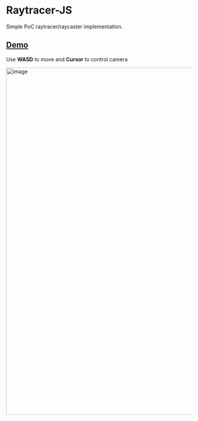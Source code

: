 # Raytracer-JS
Simple PoC raytracer/raycaster implementation.

## [Demo](https://dra1ex.github.io/raytracer-js/)
Use **WASD** to move and **Cursor** to control camera

<img width="944" alt="image" src="https://github.com/DrA1ex/raytracer-js/assets/1194059/a26dd637-6b1f-4d81-aee0-897f4e1b6d30">
